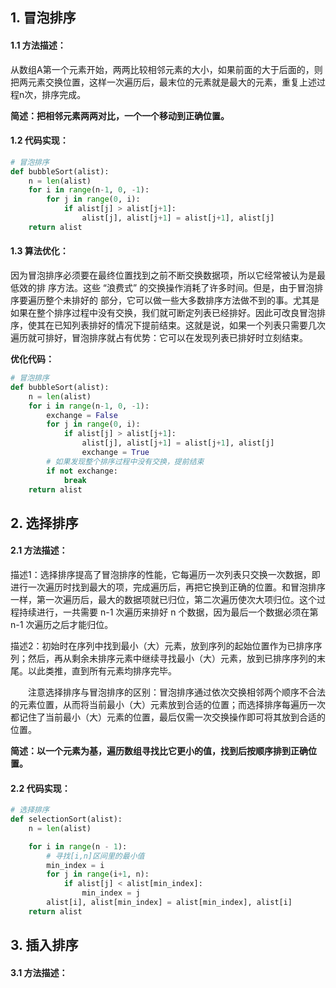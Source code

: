 ## 1. 冒泡排序

#### 1.1 方法描述：

从数组A第一个元素开始，两两比较相邻元素的大小，如果前面的大于后面的，则把两元素交换位置，这样一次遍历后，最末位的元素就是最大的元素，重复上述过程n次，排序完成。

**简述：把相邻元素两两对比，一个一个移动到正确位置。**

#### 1.2 代码实现：

```python
# 冒泡排序
def bubbleSort(alist):
    n = len(alist)
    for i in range(n-1, 0, -1):
        for j in range(0, i):
            if alist[j] > alist[j+1]:
                alist[j], alist[j+1] = alist[j+1], alist[j]
    return alist
```

#### 1.3 算法优化：

因为冒泡排序必须要在最终位置找到之前不断交换数据项，所以它经常被认为是最低效的排 序方法。这些 “浪费式” 的交换操作消耗了许多时间。但是，由于冒泡排序要遍历整个未排好的 部分，它可以做一些大多数排序方法做不到的事。尤其是如果在整个排序过程中没有交换，我们就可断定列表已经排好。因此可改良冒泡排序，使其在已知列表排好的情况下提前结束。这就是说，如果一个列表只需要几次遍历就可排好，冒泡排序就占有优势：它可以在发现列表已排好时立刻结束。

**优化代码：**

```python
# 冒泡排序
def bubbleSort(alist):
    n = len(alist)
    for i in range(n-1, 0, -1):
        exchange = False
        for j in range(0, i):
            if alist[j] > alist[j+1]:
                alist[j], alist[j+1] = alist[j+1], alist[j]
                exchange = True
        # 如果发现整个排序过程中没有交换，提前结束
        if not exchange:
            break
    return alist
```





## 2. 选择排序

#### 2.1 方法描述：

​		描述1：选择排序提高了冒泡排序的性能，它每遍历一次列表只交换一次数据，即进行一次遍历时找到最大的项，完成遍历后，再把它换到正确的位置。和冒泡排序一样，第一次遍历后，最大的数据项就已归位，第二次遍历使次大项归位。这个过程持续进行，一共需要 n-1 次遍历来排好 n 个数据，因为最后一个数据必须在第 n-1 次遍历之后才能归位。

​		描述2：初始时在序列中找到最小（大）元素，放到序列的起始位置作为已排序序列；然后，再从剩余未排序元素中继续寻找最小（大）元素，放到已排序序列的末尾。以此类推，直到所有元素均排序完毕。

　　注意选择排序与冒泡排序的区别：冒泡排序通过依次交换相邻两个顺序不合法的元素位置，从而将当前最小（大）元素放到合适的位置；而选择排序每遍历一次都记住了当前最小（大）元素的位置，最后仅需一次交换操作即可将其放到合适的位置。

​		**简述：以一个元素为基，遍历数组寻找比它更小的值，找到后按顺序排到正确位置。**

#### 2.2 代码实现：

```python
# 选择排序
def selectionSort(alist):
    n = len(alist)

    for i in range(n - 1):
        # 寻找[i,n]区间里的最小值
        min_index = i
        for j in range(i+1, n):
            if alist[j] < alist[min_index]:
                min_index = j
        alist[i], alist[min_index] = alist[min_index], alist[i]
    return alist
```



## 3. 插入排序

#### 3.1 方法描述：













